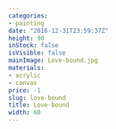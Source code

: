 ```yaml
---
categories:
- painting
date: "2016-12-31T23:59:37Z"
height: 90
inStock: false
isVisible: false
mainImage: Love-bound.jpg
materials:
- acrylic
- canvas
price: -1
slug: love-bound
title: Love-bound
width: 60
---
```


